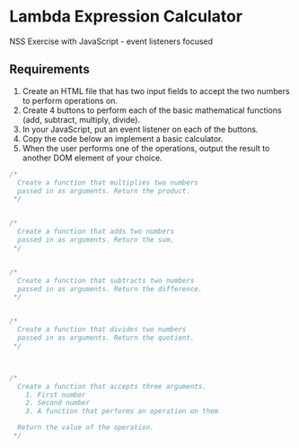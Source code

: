 # Lambda Expression Calculator

NSS Exercise with JavaScript - event listeners focused

## Requirements

1. Create an HTML file that has two input fields to accept the two numbers to perform operations on.
1. Create 4 buttons to perform each of the basic mathematical functions (add, subtract, multiply, divide).
1. In your JavaScript, put an event listener on each of the buttons.
1. Copy the code below an implement a basic calculator.
1. When the user performs one of the operations, output the result to another DOM element of your choice.

```js
/*
  Create a function that multiplies two numbers
  passed in as arguments. Return the product.
 */


/*
  Create a function that adds two numbers
  passed in as arguments. Return the sum.
 */


/*
  Create a function that subtracts two numbers
  passed in as arguments. Return the difference.
 */


/*
  Create a function that divides two numbers
  passed in as arguments. Return the quotient.
 */



/*
  Create a function that accepts three arguments.
    1. First number
    2. Second number
    3. A function that performs an operation on them

  Return the value of the operation.
 */

```
